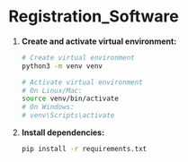 # Registration_Software
1. **Create and activate virtual environment:**
   ```bash
   # Create virtual environment
   python3 -m venv venv
   
   # Activate virtual environment
   # On Linux/Mac:
   source venv/bin/activate
   # On Windows:
   # venv\Scripts\activate
   ```
 
2. **Install dependencies:**
   ```bash
   pip install -r requirements.txt